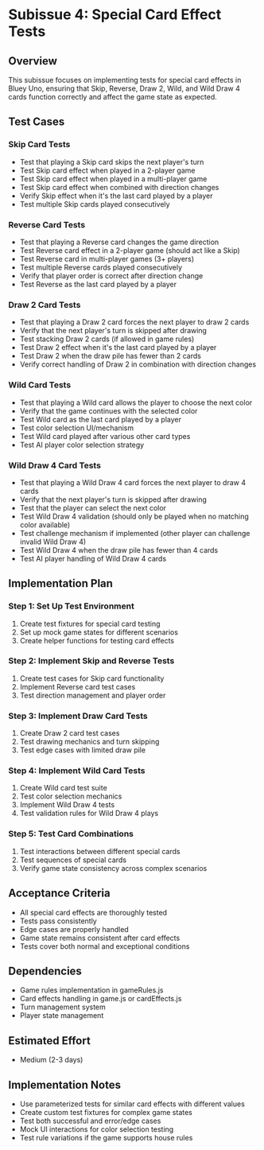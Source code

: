 # Subissue 4: Special Card Effect Tests

## Overview
This subissue focuses on implementing tests for special card effects in Bluey Uno, ensuring that Skip, Reverse, Draw 2, Wild, and Wild Draw 4 cards function correctly and affect the game state as expected.

## Test Cases

### Skip Card Tests
- Test that playing a Skip card skips the next player's turn
- Test Skip card effect when played in a 2-player game
- Test Skip card effect when played in a multi-player game
- Test Skip card effect when combined with direction changes
- Verify Skip effect when it's the last card played by a player
- Test multiple Skip cards played consecutively

### Reverse Card Tests
- Test that playing a Reverse card changes the game direction
- Test Reverse card effect in a 2-player game (should act like a Skip)
- Test Reverse card in multi-player games (3+ players)
- Test multiple Reverse cards played consecutively
- Verify that player order is correct after direction change
- Test Reverse as the last card played by a player

### Draw 2 Card Tests
- Test that playing a Draw 2 card forces the next player to draw 2 cards
- Verify that the next player's turn is skipped after drawing
- Test stacking Draw 2 cards (if allowed in game rules)
- Test Draw 2 effect when it's the last card played by a player
- Test Draw 2 when the draw pile has fewer than 2 cards
- Verify correct handling of Draw 2 in combination with direction changes

### Wild Card Tests
- Test that playing a Wild card allows the player to choose the next color
- Verify that the game continues with the selected color
- Test Wild card as the last card played by a player
- Test color selection UI/mechanism
- Test Wild card played after various other card types
- Test AI player color selection strategy

### Wild Draw 4 Card Tests
- Test that playing a Wild Draw 4 card forces the next player to draw 4 cards
- Verify that the next player's turn is skipped after drawing
- Test that the player can select the next color
- Test Wild Draw 4 validation (should only be played when no matching color available)
- Test challenge mechanism if implemented (other player can challenge invalid Wild Draw 4)
- Test Wild Draw 4 when the draw pile has fewer than 4 cards
- Test AI player handling of Wild Draw 4 cards

## Implementation Plan

### Step 1: Set Up Test Environment
1. Create test fixtures for special card testing
2. Set up mock game states for different scenarios
3. Create helper functions for testing card effects

### Step 2: Implement Skip and Reverse Tests
1. Create test cases for Skip card functionality
2. Implement Reverse card test cases
3. Test direction management and player order

### Step 3: Implement Draw Card Tests
1. Create Draw 2 card test cases
2. Test drawing mechanics and turn skipping
3. Test edge cases with limited draw pile

### Step 4: Implement Wild Card Tests
1. Create Wild card test suite
2. Test color selection mechanics
3. Implement Wild Draw 4 tests
4. Test validation rules for Wild Draw 4 plays

### Step 5: Test Card Combinations
1. Test interactions between different special cards
2. Test sequences of special cards
3. Verify game state consistency across complex scenarios

## Acceptance Criteria
- All special card effects are thoroughly tested
- Tests pass consistently
- Edge cases are properly handled
- Game state remains consistent after card effects
- Tests cover both normal and exceptional conditions

## Dependencies
- Game rules implementation in gameRules.js
- Card effects handling in game.js or cardEffects.js
- Turn management system
- Player state management

## Estimated Effort
- Medium (2-3 days)

## Implementation Notes
- Use parameterized tests for similar card effects with different values
- Create custom test fixtures for complex game states
- Test both successful and error/edge cases
- Mock UI interactions for color selection testing
- Test rule variations if the game supports house rules